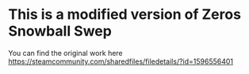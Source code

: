 # This is a modified version of Zeros Snowball Swep
You can find the original work here https://steamcommunity.com/sharedfiles/filedetails/?id=1596556401